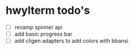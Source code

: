 # hwylterm todo's

- [ ] revamp spinner api
- [ ] add basic progress bar
- [ ] add cligen adapters to add colors with bbansi

<!-- generated with <3 by daylinmorgan/todo -->
